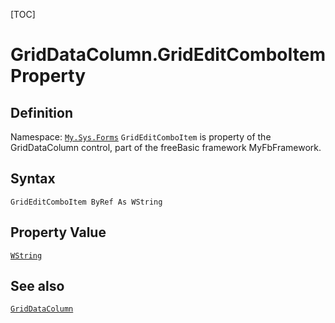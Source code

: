 [TOC]
# GridDataColumn.GridEditComboItem Property

## Definition
Namespace: [`My.Sys.Forms`](My.Sys.Forms.md)
`GridEditComboItem` is property of the GridDataColumn control, part of the freeBasic framework MyFbFramework.
## Syntax
```freeBasic
GridEditComboItem ByRef As WString
```
## Property Value
[`WString`]("https://www.freebasic.net/wiki/KeyPgWString")
## See also
[`GridDataColumn`](GridDataColumn.md)
